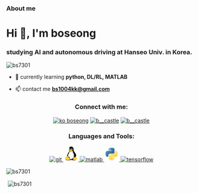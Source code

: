 ### About me

<h1 align="left">Hi 👋, I'm boseong</h1>
<h3 align="left">studying AI and autonomous driving at Hanseo Univ. in Korea.</h3>

<p align="left"> <img src="https://komarev.com/ghpvc/?username=bs7301&label=Profile%20views&color=b4faaa&style=flat-square" alt="bs7301" /> </p>

- 🌱 currently learning **python, DL/RL, MATLAB**

- 📫 contact me **bs1004kk@gmail.com**

<h3 align="center">Connect with me:</h3>
<p align="center">
<a href="https://kaggle.com/ko boseong" target="blank"><img align="center" src="https://raw.githubusercontent.com/rahuldkjain/github-profile-readme-generator/master/src/images/icons/Social/kaggle.svg" alt="ko boseong" height="30" width="40" /></a>
<a href="https://instagram.com/b__castle" target="blank"><img align="center" src="https://raw.githubusercontent.com/rahuldkjain/github-profile-readme-generator/master/src/images/icons/Social/instagram.svg" alt="b__castle" height="30" width="40" /></a>
<a href="https://discord.gg/b__castle" target="blank"><img align="center" src="https://raw.githubusercontent.com/rahuldkjain/github-profile-readme-generator/master/src/images/icons/Social/discord.svg" alt="b__castle" height="30" width="40" /></a>
</p>

<h3 align="center">Languages and Tools:</h3>
<p align="center"> <a href="https://git-scm.com/" target="_blank" rel="noreferrer"> <img src="https://www.vectorlogo.zone/logos/git-scm/git-scm-icon.svg" alt="git" width="40" height="40"/> </a> <a href="https://www.linux.org/" target="_blank" rel="noreferrer"> <img src="https://raw.githubusercontent.com/devicons/devicon/master/icons/linux/linux-original.svg" alt="linux" width="40" height="40"/> </a> <a href="https://www.mathworks.com/" target="_blank" rel="noreferrer"> <img src="https://upload.wikimedia.org/wikipedia/commons/2/21/Matlab_Logo.png" alt="matlab" width="40" height="40"/> </a> <a href="https://www.python.org" target="_blank" rel="noreferrer"> <img src="https://raw.githubusercontent.com/devicons/devicon/master/icons/python/python-original.svg" alt="python" width="40" height="40"/> </a> <a href="https://www.tensorflow.org" target="_blank" rel="noreferrer"> <img src="https://www.vectorlogo.zone/logos/tensorflow/tensorflow-icon.svg" alt="tensorflow" width="40" height="40"/> </a> </p>





<p><img align="center" src="https://github-readme-streak-stats.herokuapp.com/?user=bs7301&" alt="bs7301" /></p>



<p>&nbsp;<img align="center" src="https://github-readme-stats.vercel.app/api?username=bs7301&show_icons=true&theme=gruvbox&title_color=000000&text_color=b4faaa&bg_color=ffffff&locale=en" alt="bs7301" /></p>


